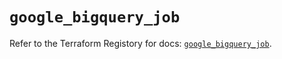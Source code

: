 # `google_bigquery_job`

Refer to the Terraform Registory for docs: [`google_bigquery_job`](https://registry.terraform.io/providers/hashicorp/google/5.1.0/docs/resources/bigquery_job).

